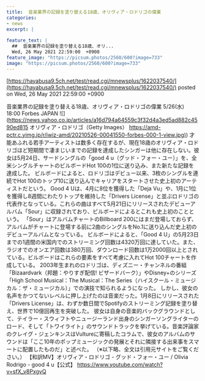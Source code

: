 ```yaml
---
title:  音楽業界の記録を塗り替える18歳、オリヴィア・ロドリゴの偉業  
categories:
- news
excerpt: |
  
feature_text: |
  ##  音楽業界の記録を塗り替える18歳、オリ...
  Wed, 26 May 2021 22:59:00  +0900
feature_image: "https://picsum.photos/2560/600?image=733"
image: "https://picsum.photos/2560/600?image=733"
---
```


[https://hayabusa9.5ch.net/test/read.cgi/mnewsplus/1622037540/](https://hayabusa9.5ch.net/test/read.cgi/mnewsplus/1622037540/)
posted on Wed, 26 May 2021 22:59:00  +0900

<!--more-->

音楽業界の記録を塗り替える18歳、オリヴィア・ロドリゴの偉業 5/26(水) 18:00 Forbes JAPAN ![](https://news.yahoo.co.jp/articles/a16d794a64559c3f32d4a3ed5ad882c4590ed815 オリヴィア・ロドリゴ（Getty Images） [https://amd-pctr.c.yimg.jp/r/iwiz-amd/20210526-00041550-forbes-000-1-view.jpg)](https://amd-pctr.c.yimg.jp/r/iwiz-amd/20210526-00041550-forbes-000-1-view.jpg)) 才能あふれる若手アーティストは数多く存在するが、現在18歳のオリヴィア・ロドリゴほど短期間で凄まじいまでの記録を達成したシンガーは他に存在しない。彼女は5月24日、サードシングルの「good 4 u（グッド・フォー・ユー）」を、全米シングルチャートのビルボードHot 100の1位に送り込み、また新たな記録を達成した。 ビルボードによると、ロドリゴはデビュー以来、3枚のシングルを連続でHot 100のトップ10に送り込んでキャリアをスタートさせた史上初のアーティストだという。 Good 4 Uは、4月に8位を獲得した「Deja Vu」や、1月に1位を獲得し8週間にわたりトップを維持した「Drivers License」と並ぶロドリゴの代表作となっている。これらの曲はすべて5月21日にリリースされたデビューアルバム「Sour」に収録されており、ビルボードによるとこれも史上初のことという。 「Sour」はアルバムチャートのBillboard 200にはまだ登場しておらず、アルバムがチャートに登場する前に2曲のシングルをNo.1に送り込んだ史上初のデビューアルバムとなっている。 ビルボードによると、「Good 4 U」の5月23日までの1週間の米国内でのストリーミング回数は4320万回に達していた。また、ラジオでのオンエア回数は380万回、ダウンロード回数は1万2000回以上とされている。ビルボードはこれらの要素をすべて考慮に入れてHot 100チャートを作成している。 2003年生まれのロドリゴは、ディズニー・チャンネルの番組「Bizaardvark（邦題：やりすぎ配信! ビザードバーク）」やDisney+のシリーズ「High School Musical：The Musical：The Series（ハイスクール・ミュージカル：ザ・ミュージカル）」での演技で知られるようになった。 しかし、彼女の名声をかつてないレベルに押し上げたのは音楽だった。1月8日にリリースされた「Drivers License」は、わずか数日間でSpotifyのストリーミング記録を塗り替え、世界で10億回再生を突破した。 彼女は自身の音楽的バックグラウンドとして、テイラー・スウィフトやニュージーランド出身のシンガーソングライターのロード、そして「トワイライト」のサウンドトラックを挙げている。音楽評論家のクレイグ・ジェンキンスはVultureに寄稿したコラムで、彼女のアルバムのサウンドは「ここ10年のポップミュージックの発展とそれに隣接する出来事をスマートに配置したものだ」と述べた。 （※以下略、全文は引用元サイトをご覧ください。） 【和訳MV】オリヴィア・ロドリゴ - グッド・フォー・ユー / Olivia Rodrigo - good 4 u【公式】 https://www.youtube.com/watch?v=sfX_v8PxgvQ
